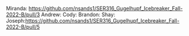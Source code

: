 Miranda: https://github.com/nsands1/SER316_Gugelhupf_Icebreaker_Fall-2022-B/pull/3 
Andrew: 
Cody:
Brandon:
Shay:
Joseph:https://github.com/nsands1/SER316_Gugelhupf_Icebreaker_Fall-2022-B/pull/5
